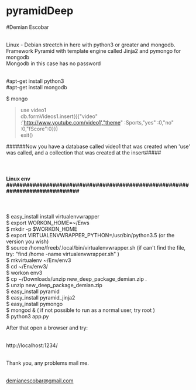 # pyramidDeep <br>
#Demian Escobar<br><br>

Linux - Debian streetch in here with python3 or greater and mongodb. <br>
Framework Pyramid with template engine called Jinja2 and pymongo for mongodb <br>
Mongodb in this case has no password <br><br>

#apt-get install python3 <br>
#apt-get install mongodb <br>


$ mongo<br>
>use video1<br>
>db.formVideos1.insert({{"video" :'http://www.youtube.com/video1',"theme" :Sports,"yes"   :0,"no"    :0,"fScore":0}})<br>
>exit()<br>

######Now you have a database called video1 that was created when 'use' was called, and a collection that was created at the insert#####<br><br><br>


#### Linux env #############################################################################<br><br>

<br>
$ easy_install install virtualenvwrapper<br>
$ export WORKON_HOME=~/Envs<br>
$ mkdir -p $WORKON_HOME<br>
$ export VIRTUALENVWRAPPER_PYTHON=/usr/bin/python3.5 (or the version you wish)<br>
$ source /home/freeb/.local/bin/virtualenvwrapper.sh (if can't find the file, try:  "find /home -name virtualenvwrapper.sh" )<br>
$ mkvirtualenv ~/Env/env3<br>
$ cd ~/Env/env3/<br>
$ workon env3<br>
$ cp ~/Downloads/unzip new_deep_package_demian.zip .<br>
$ unzip new_deep_package_demian.zip<br>
$ easy_install pyramid<br>
$ easy_install pyramid_jinja2<br>
$ easy_install pymongo<br>
$ mongod & ( if not possible to run as a normal user, try root )<br>
$ python3 app.py <br>

After that open a browser and try:<br><br>

http://localhost:1234/<br><br>


Thank you, any problems mail me.<br><br>

demianescobar@gmail.com<br>
